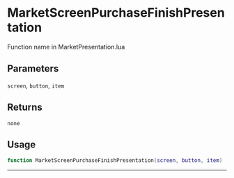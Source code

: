 # MarketScreenPurchaseFinishPresentation
Function name in MarketPresentation.lua
## Parameters
`screen`, `button`, `item`
## Returns
`none`
## Usage
```lua
function MarketScreenPurchaseFinishPresentation(screen, button, item)
```
---
